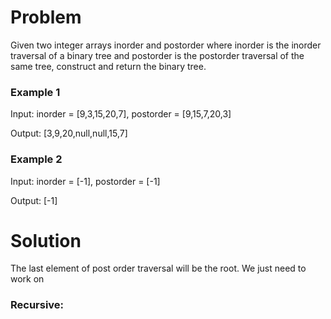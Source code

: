# Problem
Given two integer arrays inorder and postorder where inorder is the inorder traversal of a binary tree and postorder is the postorder traversal of the same tree, construct and return the binary tree.


### Example 1

Input: inorder = [9,3,15,20,7], postorder = [9,15,7,20,3]

Output: [3,9,20,null,null,15,7]

### Example 2

Input: inorder = [-1], postorder = [-1]

Output: [-1]



# Solution


The last element of post order traversal will be the root.
We just need to work on 

### Recursive:


